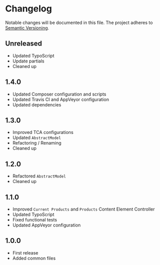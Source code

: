 Changelog
=========

Notable changes will be documented in this file. The project adheres to [Semantic Versioning].

Unreleased
----------

* Updated TypoScript
* Update partials
* Cleaned up

1.4.0
-----

* Updated Composer configuration and scripts
* Updated Travis CI and AppVeyor configuration
* Updated dependencies

1.3.0
-----

* Improved TCA configurations
* Updated `AbstractModel`
* Refactoring / Renaming
* Cleaned up

1.2.0
-----

* Refactored `AbstractModel`
* Cleaned up

1.1.0
-----

* Improved `Current Products` and `Products` Content Element Controller
* Updated TypoScript
* Fixed functional tests
* Updated AppVeyor configuration

1.0.0
-----

* First release
* Added common files

[Semantic Versioning]: http://semver.org "Semantic Versioning"